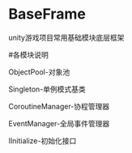 # BaseFrame
unity游戏项目常用基础模块底层框架

#各模块说明

ObjectPool-对象池

Singleton-单例模式基类

CoroutineManager-协程管理器

EventManager-全局事件管理器

IInitialize-初始化接口
